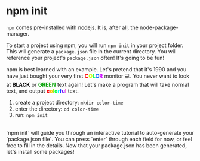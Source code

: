 # npm init

`npm` comes pre-installed with [nodejs](nodejs.org).  It is, after all, the node-package-manager.

To start a project using npm, you will run `npm init` in your project folder.  This will generate a `package.json` file in the current directory.  You will reference your project's `package.json` often!  It's going to be fun!

npm is best learned with an example.  Let's pretend that it's 1990 and you have just bought your very first <span style='font-weight:bold;'><span style='color:#FF0000;'>C</span><span style='color:#CBFF00;'>O</span><span style='color:#00FF66;'>L</span><span style='color:#0065FF;'>O</span><span style='color:#CC00FF;'>R</span></span> monitor  &#128187;.  You never want to look at <span style='font-weight:bold;'><span style='color:#000000;'>BLACK</span></span> or <span style='font-weight:bold;'><span style='color:#00A100;'>GREEN</span></span> text again!  Let's make a program that will take normal text, and output <span style='font-weight:bold;'><span style='color:#FF0000;'>c</span><span style='color:#FFBF00;'>o</span><span style='color:#7FFF00;'>l</span><span style='color:#00FF3F;'>o</span><span style='color:#00FEFF;'>r</span><span style='color:#003FFF;'>f</span><span style='color:#7F00FF;'>u</span><span style='color:#FF00BF;'>l</span></span> text.

1. create a project directory: `mkdir color-time`
1. enter the directory: `cd color-time`
1. run: `npm init`

<br>
`npm init` will guide you through an interactive tutorial to auto-generate your `package.json file`.  You can press `enter` through each field for now, or feel free to fill in the details.  Now that your package.json has been generated, let's install some packages!
